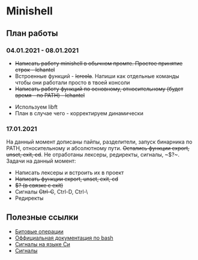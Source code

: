 # Minishell

## План работы
### 04.01.2021 - 08.01.2021
+ ~~Написать работу minishell в обычном промте. Простое принятие строк - lchantel~~
+ Встроенные функций - ~~lcreola~~. Напиши как отдельные команды чтобы они работали просто в твоей консоли
+ ~~Написать работу функций по основному, относительному (будет время - по PATH) - lchantel~~
- Используем libft
- План в случае чего - корректируем динамически

### 17.01.2021
На данный момент дописаны пайпы, разделители, запуск бинарника по PATH, относительному 
и абсолютному пути. ~~Остались функции export, unset, exit, cd~~. Не отработаны лексеры, редиректы, 
сигналы, ~$?~. Задачи на данный момент:
+ Написать лексеры и встроить их в проект
+ ~~Написать функции export, unset, exit, cd~~
+ ~~$? (в связке с exit)~~
+ Cигналы ~~Ctrl-C~~, Ctrl-D, Ctrl-\
+ Редиректы

## Полезные ссылки
- [Битовые операции](https://www.geeksforgeeks.org/bitwise-operators-in-c-cpp/)
- [Оффициальная документация по bash](https://pubs.opengroup.org/onlinepubs/9699919799.2018edition/utilities/V3_chap02.html#tag_18_02_01)
- [Сигналы на языке Си](https://www.geeksforgeeks.org/signals-c-language/)
- [Сигналы](https://pubs.opengroup.org/onlinepubs/009695399/basedefs/signal.h.html)
